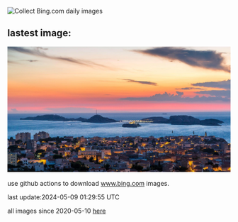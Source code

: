 ![Collect Bing.com daily images](https://github.com/counter2015/bing-daily-images/workflows/Collect%20Bing.com%20daily%20images/badge.svg)
## lastest image:
![](images/PortMarseille.jpg)

use github actions to download www.bing.com images.

last update:2024-05-09 01:29:55 UTC

all images since 2020-05-10 [here](https://github.com/counter2015/bing-daily-images/tree/master/images) 
